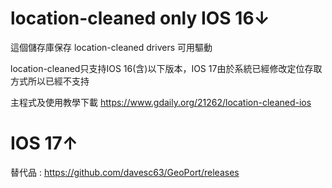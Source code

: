 # location-cleaned only IOS 16↓

這個儲存庫保存 location-cleaned drivers 可用驅動

location-cleaned只支持IOS 16(含)以下版本，IOS 17由於系統已經修改定位存取方式所以已經不支持

主程式及使用教學下載
https://www.gdaily.org/21262/location-cleaned-ios


# IOS 17↑

替代品 : https://github.com/davesc63/GeoPort/releases 
